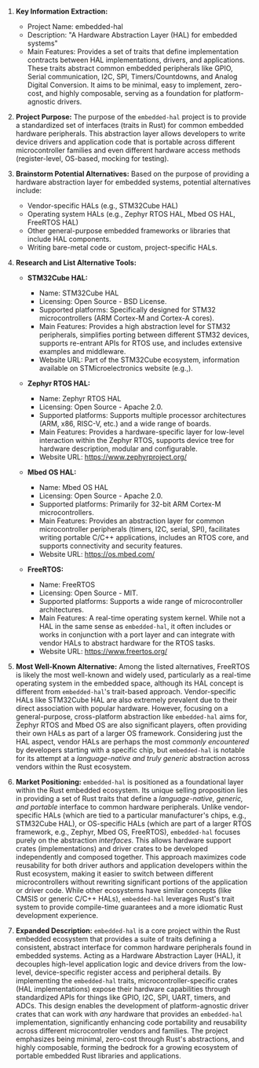 1.  **Key Information Extraction:**
    *   Project Name: embedded-hal
    *   Description: "A Hardware Abstraction Layer (HAL) for embedded systems"
    *   Main Features: Provides a set of traits that define implementation contracts between HAL implementations, drivers, and applications. These traits abstract common embedded peripherals like GPIO, Serial communication, I2C, SPI, Timers/Countdowns, and Analog Digital Conversion. It aims to be minimal, easy to implement, zero-cost, and highly composable, serving as a foundation for platform-agnostic drivers.

2.  **Project Purpose:**
    The purpose of the `embedded-hal` project is to provide a standardized set of interfaces (traits in Rust) for common embedded hardware peripherals. This abstraction layer allows developers to write device drivers and application code that is portable across different microcontroller families and even different hardware access methods (register-level, OS-based, mocking for testing).

3.  **Brainstorm Potential Alternatives:**
    Based on the purpose of providing a hardware abstraction layer for embedded systems, potential alternatives include:
    *   Vendor-specific HALs (e.g., STM32Cube HAL)
    *   Operating system HALs (e.g., Zephyr RTOS HAL, Mbed OS HAL, FreeRTOS HAL)
    *   Other general-purpose embedded frameworks or libraries that include HAL components.
    *   Writing bare-metal code or custom, project-specific HALs.

4.  **Research and List Alternative Tools:**

    *   **STM32Cube HAL:**
        *   Name: STM32Cube HAL
        *   Licensing: Open Source - BSD License.
        *   Supported platforms: Specifically designed for STM32 microcontrollers (ARM Cortex-M and Cortex-A cores).
        *   Main Features: Provides a high abstraction level for STM32 peripherals, simplifies porting between different STM32 devices, supports re-entrant APIs for RTOS use, and includes extensive examples and middleware.
        *   Website URL: Part of the STM32Cube ecosystem, information available on STMicroelectronics website (e.g.,).

    *   **Zephyr RTOS HAL:**
        *   Name: Zephyr RTOS HAL
        *   Licensing: Open Source - Apache 2.0.
        *   Supported platforms: Supports multiple processor architectures (ARM, x86, RISC-V, etc.) and a wide range of boards.
        *   Main Features: Provides a hardware-specific layer for low-level interaction within the Zephyr RTOS, supports device tree for hardware description, modular and configurable.
        *   Website URL: https://www.zephyrproject.org/

    *   **Mbed OS HAL:**
        *   Name: Mbed OS HAL
        *   Licensing: Open Source - Apache 2.0.
        *   Supported platforms: Primarily for 32-bit ARM Cortex-M microcontrollers.
        *   Main Features: Provides an abstraction layer for common microcontroller peripherals (timers, I2C, serial, SPI), facilitates writing portable C/C++ applications, includes an RTOS core, and supports connectivity and security features.
        *   Website URL: https://os.mbed.com/

    *   **FreeRTOS:**
        *   Name: FreeRTOS
        *   Licensing: Open Source - MIT.
        *   Supported platforms: Supports a wide range of microcontroller architectures.
        *   Main Features: A real-time operating system kernel. While not a HAL in the same sense as `embedded-hal`, it often includes or works in conjunction with a port layer and can integrate with vendor HALs to abstract hardware for the RTOS tasks.
        *   Website URL: https://www.freertos.org/

5.  **Most Well-Known Alternative:**
    Among the listed alternatives, FreeRTOS is likely the most well-known and widely used, particularly as a real-time operating system in the embedded space, although its HAL concept is different from `embedded-hal`'s trait-based approach. Vendor-specific HALs like STM32Cube HAL are also extremely prevalent due to their direct association with popular hardware. However, focusing on a general-purpose, cross-platform abstraction like `embedded-hal` aims for, Zephyr RTOS and Mbed OS are also significant players, often providing their own HALs as part of a larger OS framework. Considering just the HAL aspect, vendor HALs are perhaps the most *commonly encountered* by developers starting with a specific chip, but `embedded-hal` is notable for its attempt at a *language-native and truly generic* abstraction across vendors within the Rust ecosystem.

6.  **Market Positioning:**
    `embedded-hal` is positioned as a foundational layer within the Rust embedded ecosystem. Its unique selling proposition lies in providing a set of Rust traits that define a *language-native, generic, and portable* interface to common hardware peripherals. Unlike vendor-specific HALs (which are tied to a particular manufacturer's chips, e.g., STM32Cube HAL), or OS-specific HALs (which are part of a larger RTOS framework, e.g., Zephyr, Mbed OS, FreeRTOS), `embedded-hal` focuses purely on the abstraction *interfaces*. This allows hardware support crates (implementations) and driver crates to be developed independently and composed together. This approach maximizes code reusability for both driver authors and application developers within the Rust ecosystem, making it easier to switch between different microcontrollers without rewriting significant portions of the application or driver code. While other ecosystems have similar concepts (like CMSIS or generic C/C++ HALs), `embedded-hal` leverages Rust's trait system to provide compile-time guarantees and a more idiomatic Rust development experience.

7.  **Expanded Description:**
    `embedded-hal` is a core project within the Rust embedded ecosystem that provides a suite of traits defining a consistent, abstract interface for common hardware peripherals found in embedded systems. Acting as a Hardware Abstraction Layer (HAL), it decouples high-level application logic and device drivers from the low-level, device-specific register access and peripheral details. By implementing the `embedded-hal` traits, microcontroller-specific crates (HAL implementations) expose their hardware capabilities through standardized APIs for things like GPIO, I2C, SPI, UART, timers, and ADCs. This design enables the development of platform-agnostic driver crates that can work with *any* hardware that provides an `embedded-hal` implementation, significantly enhancing code portability and reusability across different microcontroller vendors and families. The project emphasizes being minimal, zero-cost through Rust's abstractions, and highly composable, forming the bedrock for a growing ecosystem of portable embedded Rust libraries and applications.